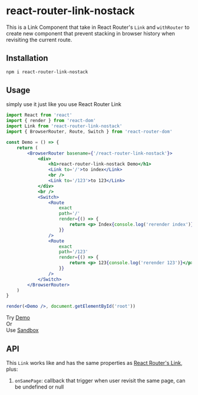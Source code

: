 # react-router-link-nostack

This is a Link Component that take in React Router's `Link` and `withRouter` to create new component that prevent stacking in browser history when revisiting the current route.

## Installation

```bash
npm i react-router-link-nostack
```

## Usage

simply use it just like you use React Router Link

```jsx
import React from 'react'
import { render } from 'react-dom'
import Link from 'react-router-link-nostack'
import { BrowserRouter, Route, Switch } from 'react-router-dom'

const Demo = () => {
	return (
		<BrowserRouter basename={'/react-router-link-nostack'}>
			<div>
				<h1>react-router-link-nostack Demo</h1>
				<Link to='/'>to index</Link>
				<br />
				<Link to='/123'>to 123</Link>
			</div>
			<br />
			<Switch>
				<Route
					exact
					path='/'
					render={() => {
						return <p> Index{console.log('rerender index')}</p>
					}}
				/>
				<Route
					exact
					path='/123'
					render={() => {
						return <p> 123{console.log('rerender 123')}</p>
					}}
				/>
			</Switch>
		</BrowserRouter>
	)
}

render(<Demo />, document.getElementById('root'))

```

Try [Demo](https://tylim88.github.io/react-router-link-nostack)  
Or  
Use [Sandbox](https://codesandbox.io/s/interesting-ganguly-huwcr)

## API

This `Link` works like and has the same properties as [React Router's Link](https://reacttraining.com/react-router/web/api/Link), plus:

1. `onSamePage`: callback that trigger when user revisit the same page, can be undefined or null
